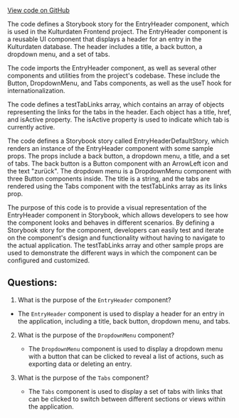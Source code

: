 [View code on GitHub](https://github.com/technologiestiftung/kulturdaten-frontend/blob/master/components/EntryHeader/story.tsx)

The code defines a Storybook story for the EntryHeader component, which is used in the Kulturdaten Frontend project. The EntryHeader component is a reusable UI component that displays a header for an entry in the Kulturdaten database. The header includes a title, a back button, a dropdown menu, and a set of tabs.

The code imports the EntryHeader component, as well as several other components and utilities from the project's codebase. These include the Button, DropdownMenu, and Tabs components, as well as the useT hook for internationalization.

The code defines a testTabLinks array, which contains an array of objects representing the links for the tabs in the header. Each object has a title, href, and isActive property. The isActive property is used to indicate which tab is currently active.

The code defines a Storybook story called EntryHeaderDefaultStory, which renders an instance of the EntryHeader component with some sample props. The props include a back button, a dropdown menu, a title, and a set of tabs. The back button is a Button component with an ArrowLeft icon and the text "zurück". The dropdown menu is a DropdownMenu component with three Button components inside. The title is a string, and the tabs are rendered using the Tabs component with the testTabLinks array as its links prop.

The purpose of this code is to provide a visual representation of the EntryHeader component in Storybook, which allows developers to see how the component looks and behaves in different scenarios. By defining a Storybook story for the component, developers can easily test and iterate on the component's design and functionality without having to navigate to the actual application. The testTabLinks array and other sample props are used to demonstrate the different ways in which the component can be configured and customized.
## Questions: 
 1. What is the purpose of the `EntryHeader` component?
   - The `EntryHeader` component is used to display a header for an entry in the application, including a title, back button, dropdown menu, and tabs.

2. What is the purpose of the `DropdownMenu` component?
   - The `DropdownMenu` component is used to display a dropdown menu with a button that can be clicked to reveal a list of actions, such as exporting data or deleting an entry.

3. What is the purpose of the `Tabs` component?
   - The `Tabs` component is used to display a set of tabs with links that can be clicked to switch between different sections or views within the application.